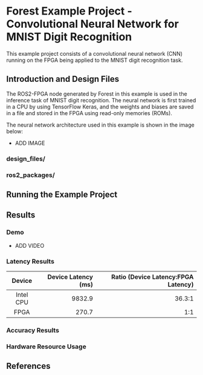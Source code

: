 # Forest Example Project - Convolutional Neural Network for MNIST Digit Recognition

This example project consists of a convolutional neural network (CNN) running on the FPGA being applied to the MNIST digit recognition task.

## Introduction and Design Files

The ROS2-FPGA node generated by Forest in this example is used in the inference task of MNIST digit recognition. The neural network is first trained
in a CPU by using TensorFlow Keras, and the weights and biases are saved in a file and stored in the FPGA using read-only memories (ROMs).

The neural network architecture used in this example is shown in the image below:

- ADD IMAGE

### design_files/

### ros2_packages/

## Running the Example Project

## Results

### Demo

- ADD VIDEO

### Latency Results

| Device | Device Latency (ms) | Ratio (Device Latency:FPGA Latency) |
| :---:         |     ---:      |          ---: |
| Intel CPU     | 9832.9      | 36.3:1      |
| FPGA   | 270.7     | 1:1    |

### Accuracy Results

### Hardware Resource Usage

## References

